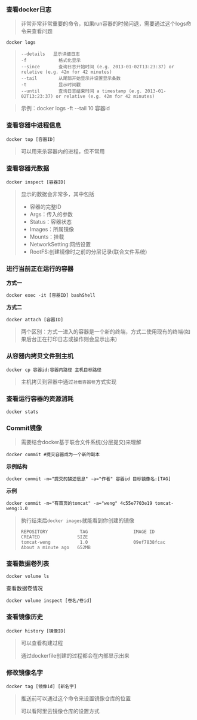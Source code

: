 ### 查看docker日志

> 非常非常非常重要的命令，如果run容器的时候闪退，需要通过这个logs命令来查看问题

```
docker logs
```

> ```
> --details   显示详细日志
> -f		    格式化显示
> --since		查询日志开始时间 (e.g. 2013-01-02T13:23:37) or relative (e.g. 42m for 42 minutes)
> --tail	    从尾部开始显示并设置显示条数
> -t		    显示时间戳
> --until		查询日志结束时间 a timestamp (e.g. 2013-01-02T13:23:37) or relative (e.g. 42m for 42 minutes)
> ```

> 示例：docker logs -ft --tail 10 容器id



### 查看容器中进程信息

```
docker top [容器ID]
```

> 可以用来杀容器内的进程，但不常用



### 查看容器元数据

```
docker inspect [容器ID]
```

> 显示的数据会非常多，其中包括
>
> - 容器的完整ID
> - Args：传入的参数
> - Status：容器状态
> - Images：所属镜像
> - Mounts：挂载
> - NetworkSetting:网络设置
> - RootFS:创建镜像时之前的分层记录(联合文件系统)



### 进行当前正在运行的容器

**方式一**

```shell
docker exec -it [容器ID] bashShell
```

**方式二**

```shell
docker attach [容器ID]
```

> 两个区别：方式一进入的容器是一个新的终端，方式二使用现有的终端(如果后台正在打印日志或操作则会显示出来)



### 从容器内拷贝文件到主机

```
docker cp 容器id:容器内路径 主机目标路径
```

> 主机拷贝到容器中通过`挂载容器卷`方式实现



### 查看运行容器的资源消耗

```
docker stats
```



### Commit镜像

> 需要结合docker基于联合文件系统(分层提交)来理解

```shell
docker commit #提交容器成为一个新的副本
```

**示例结构**

```shell
docker commit -m="提交的描述信息" -a="作者" 容器id 目标镜像名:[TAG]
```

**示例**

```shell
docker commit -m="有首页的tomcat" -a="weng" 4c55e7703e19 tomcat-weng:1.0
```

> 执行结束后`docker images`就能看到你创建的镜像
>
> ```
> REPOSITORY            TAG                 IMAGE ID            CREATED              SIZE
> tomcat-weng           1.0                 09ef7838fcac        About a minute ago   652MB
> ```



### 查看数据卷列表

```
docker volume ls
```

查看数据卷情况

```
docker volume inspect [卷名/卷id]
```



### 查看镜像历史

```
docker history [镜像ID]
```

> 可以查看构建过程
>
> 通过dockerfile创建的过程都会在内部显示出来



### 修改镜像名字

```
docker tag [镜像id] [新名字]
```

> 推送前可以通过这个命令来设置镜像仓库的位置
>
> 可以看阿里云镜像仓库的设置方式